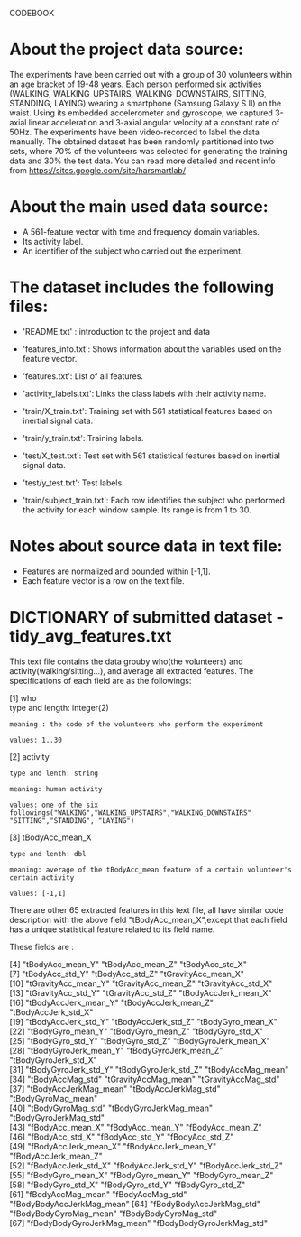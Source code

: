CODEBOOK

About the project data source:
==================================================================

The experiments have been carried out with a group of 30 volunteers within an age bracket of 19-48 years. 
Each person performed six activities (WALKING, WALKING_UPSTAIRS, WALKING_DOWNSTAIRS, SITTING, STANDING, LAYING) 
wearing a smartphone (Samsung Galaxy S II) on the waist. Using its embedded accelerometer and gyroscope, 
we captured 3-axial linear acceleration and 3-axial angular velocity at a constant rate of 50Hz. The experiments 
have been video-recorded to label the data manually. The obtained dataset has been randomly partitioned into two 
sets, where 70% of the volunteers was selected for generating the training data and 30% the test data. You can read
more detailed and recent info from https://sites.google.com/site/harsmartlab/
 

About the main used data source:
======================================
- A 561-feature vector with time and frequency domain variables. 
- Its activity label. 
- An identifier of the subject who carried out the experiment.

The dataset includes the following files:
=========================================

- 'README.txt' : introduction to the project and data

- 'features_info.txt': Shows information about the variables used on the feature vector.

- 'features.txt': List of all features.

- 'activity_labels.txt': Links the class labels with their activity name.

- 'train/X_train.txt': Training set with 561 statistical features based on inertial signal data.

- 'train/y_train.txt': Training labels.

- 'test/X_test.txt': Test set with 561 statistical features based on inertial signal data.

- 'test/y_test.txt': Test labels.

- 'train/subject_train.txt': Each row identifies the subject who performed the activity for each window sample. Its range is from 1 to 30. 


Notes about source data in text file: 
================================================
- Features are normalized and bounded within [-1,1].
- Each feature vector is a row on the text file.

DICTIONARY of submitted dataset - tidy_avg_features.txt
====================================================================

This text file contains the data grouby who(the volunteers) and activity(walking/sitting...), 
and average all extracted features. The specifications of each field are as the followings:
           
[1] who   
    type and length: integer(2)
    
    meaning : the code of the volunteers who perform the experiment
    
    values: 1..30
    
[2] activity

    type and lenth: string
    
    meaning: human activity
    
    values: one of the six followings("WALKING","WALKING_UPSTAIRS","WALKING_DOWNSTAIRS" "SITTING","STANDING", "LAYING") 

[3] tBodyAcc_mean_X

    type and lenth: dbl
    
    meaning: average of the tBodyAcc_mean feature of a certain volunteer's certain activity 
    
    values: [-1,1]

  There are other 65 extracted features in this text file,   all have similar code description with the above field
 "tBodyAcc_mean_X",except that each field has a unique statistical feature related to its field name.

 These fields are :

 [4] "tBodyAcc_mean_Y"           "tBodyAcc_mean_Z"           "tBodyAcc_std_X"           
 [7] "tBodyAcc_std_Y"            "tBodyAcc_std_Z"            "tGravityAcc_mean_X"       
[10] "tGravityAcc_mean_Y"        "tGravityAcc_mean_Z"        "tGravityAcc_std_X"        
[13] "tGravityAcc_std_Y"         "tGravityAcc_std_Z"         "tBodyAccJerk_mean_X"      
[16] "tBodyAccJerk_mean_Y"       "tBodyAccJerk_mean_Z"       "tBodyAccJerk_std_X"       
[19] "tBodyAccJerk_std_Y"        "tBodyAccJerk_std_Z"        "tBodyGyro_mean_X"         
[22] "tBodyGyro_mean_Y"          "tBodyGyro_mean_Z"          "tBodyGyro_std_X"          
[25] "tBodyGyro_std_Y"           "tBodyGyro_std_Z"           "tBodyGyroJerk_mean_X"     
[28] "tBodyGyroJerk_mean_Y"      "tBodyGyroJerk_mean_Z"      "tBodyGyroJerk_std_X"      
[31] "tBodyGyroJerk_std_Y"       "tBodyGyroJerk_std_Z"       "tBodyAccMag_mean"         
[34] "tBodyAccMag_std"           "tGravityAccMag_mean"       "tGravityAccMag_std"       
[37] "tBodyAccJerkMag_mean"      "tBodyAccJerkMag_std"       "tBodyGyroMag_mean"        
[40] "tBodyGyroMag_std"          "tBodyGyroJerkMag_mean"     "tBodyGyroJerkMag_std"     
[43] "fBodyAcc_mean_X"           "fBodyAcc_mean_Y"           "fBodyAcc_mean_Z"          
[46] "fBodyAcc_std_X"            "fBodyAcc_std_Y"            "fBodyAcc_std_Z"           
[49] "fBodyAccJerk_mean_X"       "fBodyAccJerk_mean_Y"       "fBodyAccJerk_mean_Z"      
[52] "fBodyAccJerk_std_X"        "fBodyAccJerk_std_Y"        "fBodyAccJerk_std_Z"       
[55] "fBodyGyro_mean_X"          "fBodyGyro_mean_Y"          "fBodyGyro_mean_Z"         
[58] "fBodyGyro_std_X"           "fBodyGyro_std_Y"           "fBodyGyro_std_Z"          
[61] "fBodyAccMag_mean"          "fBodyAccMag_std"           "fBodyBodyAccJerkMag_mean" 
[64] "fBodyBodyAccJerkMag_std"   "fBodyBodyGyroMag_mean"     "fBodyBodyGyroMag_std"     
[67] "fBodyBodyGyroJerkMag_mean" "fBodyBodyGyroJerkMag_std" 